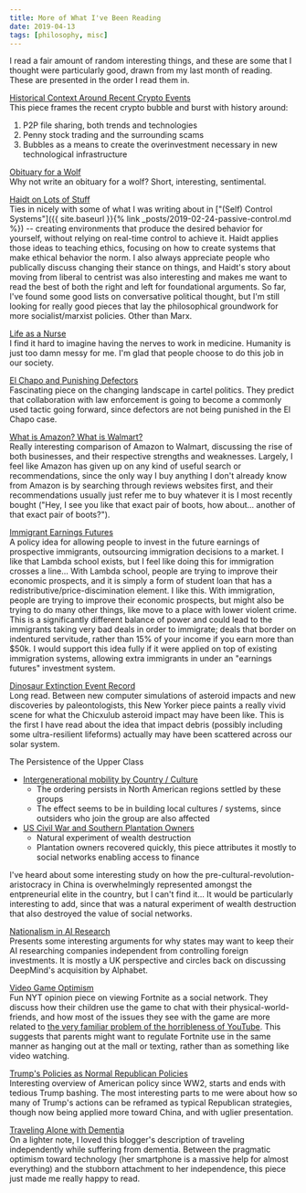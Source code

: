 ```yaml
---
title: More of What I've Been Reading
date: 2019-04-13
tags: [philosophy, misc]
---
```


I read a fair amount of random interesting things, and these are some
that I thought were particularly good, drawn from my last month of reading.
These are presented in the order I read them in.

[Historical Context Around Recent Crypto Events](https://hackernoon.com/3-moments-in-history-that-explain-the-ico-bubble-e7c42896ca6f)
<br>
This piece frames the recent crypto bubble and burst with history around:
1. P2P file sharing, both trends and technologies
1. Penny stock trading and the surrounding scams
1. Bubbles as a means to create the overinvestment necessary in new technological infrastructure

<!--more-->

[Obituary for a Wolf](https://www.outsideonline.com/2390768/yellowstone-wolf-926F)
<br>
Why not write an obituary for a wolf? Short, interesting, sentimental.

[Haidt on Lots of Stuff](http://nautil.us/issue/70/variables/the-well_meaning-bad-ideas-spoiling-a-generation)
<br>
Ties in nicely with some of what I was writing about in
["(Self) Control Systems"]({{ site.baseurl }}{% link _posts/2019-02-24-passive-control.md %}) -- creating
environments that produce the desired behavior for yourself, without relying on real-time control to achieve it. Haidt
applies those ideas to teaching ethics, focusing on how to create systems that make ethical behavior the norm.
I also always appreciate people who publically discuss changing their stance on things, and Haidt's story about
moving from liberal to centrist was also interesting and makes me want to read the best of both the right and left for foundational arguments.
So far, I've found some good lists on conversative political thought, but I'm still looking for really good
pieces that lay the philosophical groundwork for more socialist/marxist policies. Other than Marx.

[Life as a Nurse](http://avidly.lareviewofbooks.org/2015/03/24/my-first-life-as-a-nurse/)
<br>
I find it hard to imagine having the nerves to work in medicine. Humanity is just too damn messy for me.
I'm glad that people choose to do this job in our society.

[El Chapo and Punishing Defectors](https://www.nytimes.com/2019/02/14/opinion/el-chapo-trial-witnesses.html)
<br>
Fascinating piece on the changing landscape in cartel politics. They predict that collaboration with
law enforcement is going to become a commonly used tactic going forward, since defectors are not being punished
in the El Chapo case.

[What is Amazon? What is Walmart?](https://zackkanter.com/2019/03/13/what-is-amazon/)
<br>
Really interesting comparison of Amazon to Walmart, discussing the rise of both businesses, and their respective
strengths and weaknesses. Largely, I feel like Amazon has given up on any kind of useful search or recommendations,
since the only way I buy anything I don't already know from Amazon is by searching through reviews websites first,
and their recommendations usually just refer me to buy whatever it is I most recently bought ("Hey, I see you like
that exact pair of boots, how about... another of that exact pair of boots?").

[Immigrant Earnings Futures](http://www.overcomingbias.com/2019/03/speculator-chosen-immigrants.html)
<br>
A policy idea for allowing people to invest in the future earnings of prospective immigrants,
outsourcing immigration decisions to a market. I like that Lambda school exists, but I feel like
doing this for immigration crosses a line...
With Lambda school, people are trying to improve their economic prospects, and it is simply a form of
student loan that has a redistributive/price-discimination element. I like this.
With immigration, people are trying to improve their economic prospects, but might also be trying to do
many other things, like move to a place with lower violent crime. This is a significantly different balance
of power and could lead to the immigrants taking very bad deals in order to immigrate; deals that border on
indentured servitude, rather than 15% of your income if you earn more than $50k.
I would support this idea fully if it were applied on top of existing immigration systems, allowing extra
immigrants in under an "earnings futures" investment system.

[Dinosaur Extinction Event Record](https://www.newyorker.com/magazine/2019/04/08/the-day-the-dinosaurs-died)
<br>
Long read. Between new computer simulations of asteroid impacts and new discoveries by paleontologists, this New Yorker
piece paints a really vivid scene for what the Chicxulub asteroid impact may have been like. This is the first
I have read about the idea that impact debris (possibly including some ultra-resilient lifeforms)
actually may have been scattered across our solar system.

The Persistence of the Upper Class
<br>
- [Intergenerational mobility by Country / Culture](https://voxeu.org/article/immigration-inequality-and-intergenerational-mobility-us)
    - The ordering persists in North American regions settled by these groups
    - The effect seems to be in building local cultures / systems, since outsiders who join the group are also affected
- [US Civil War and Southern Plantation Owners](https://www.nber.org/papers/w25700#fromrss)
    - Natural experiment of wealth destruction
    - Plantation owners recovered quickly, this piece attributes it mostly to social networks enabling access to finance

I've heard about some interesting study on how the pre-cultural-revolution-aristocracy in China is overwhelmingly
represented amongst the entpreneurial elite in the country, but I can't find it... It would be particularly interesting
to add, since that was a natural experiment of wealth destruction that also destroyed the value of social networks.

[Nationalism in AI Research](https://www.ianhogarth.com/blog/2018/6/13/ai-nationalism)
<br>
Presents some interesting arguments for why states may want to keep their AI researching companies
independent from controlling foreign investments. It is mostly a UK perspective and circles back on discussing
DeepMind's acquisition by Alphabet.

[Video Game Optimism](https://www.nytimes.com/2019/04/05/opinion/sunday/fortnite-social-play-children.html)
<br>
Fun NYT opinion piece on viewing Fortnite as a social network. They discuss how their children use the game to
chat with their physical-world-friends, and how most of the issues they see with the game are more related
to [the very familiar problem of the horribleness of YouTube](https://medium.com/@jamesbridle/something-is-wrong-on-the-internet-c39c471271d2).
This suggests that parents might want to regulate Fortnite use in the same manner as hanging out at the mall or texting,
rather than as something like video watching.

[Trump's Policies as Normal Republican Policies](https://www.lrb.co.uk/v41/n07/adam-tooze/is-this-the-end-of-the-american-century)
<br>
Interesting overview of American policy since WW2, starts and ends with tedious Trump bashing. The
most interesting parts to me were about how so many of Trump's actions can be reframed as typical Republican strategies,
though now being applied more toward China, and with uglier presentation.

[Traveling Alone with Dementia](https://whichmeamitoday.wordpress.com/2016/12/06/the-dementia-side-of-my-trip-to-birmingham/)
<br>
On a lighter note, I loved this blogger's description of traveling independently while suffering from dementia.
Between the pragmatic optimism toward technology (her smartphone is a massive help for almost everything) and the
stubborn attachment to her independence, this piece just made me really happy to read.

